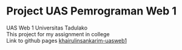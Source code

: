 # Project UAS Pemrograman Web 1
UAS Web 1 Universitas Tadulako <br> 
This project for my assignment in college <br>
Link to github pages [khairulinsankarim-uasweb1](https://kuramocheez.github.io/khairulinsankarim/)
